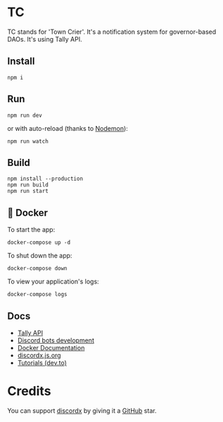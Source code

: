 # TC

TC stands for 'Town Crier'. It's a notification system for governor-based DAOs. It's using Tally API.

## Install 

```
npm i
```

## Run 

```
npm run dev
```

or with auto-reload (thanks to [Nodemon](https://nodemon.io/)):

```
npm run watch
```

## Build

```
npm install --production
npm run build
npm run start
```

## 🐋 Docker

To start the app:

```
docker-compose up -d
```

To shut down the app:

```
docker-compose down
```

To view your application's logs:

```
docker-compose logs
```

## Docs

- [Tally API](https://docs.tally.xyz/tally-api)
- [Discord bots development](https://discord.com/developers/docs/intro)
- [Docker Documentation](https://docs.docker.com/engine/reference/commandline/cli/)
- [discordx.js.org](https://discordx.js.org)
- [Tutorials (dev.to)](https://dev.to/samarmeena/series/14317)

# Credits

You can support [discordx](https://www.npmjs.com/package/discordx) by giving it a [GitHub](https://github.com/discordx-ts/discordx) star.
